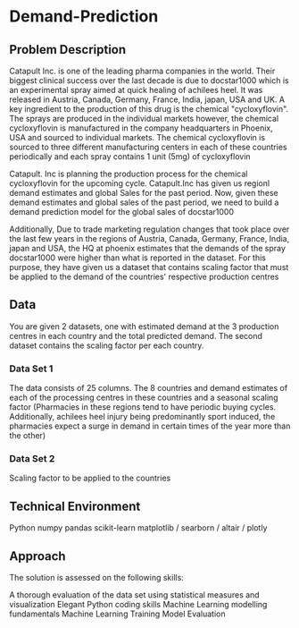 # Demand-Prediction
## Problem Description
Catapult Inc. is one of the leading pharma companies in the world. Their biggest clinical success over the last decade is due to docstar1000 which is an experimental spray aimed at quick healing of achilees heel. It was released in Austria, Canada, Germany, France, India, japan, USA and UK. A key ingredient to the production of this drug is the chemical "cycloxyflovin". The sprays are produced in the individual markets however, the chemical cycloxyflovin is manufactured in the company headquarters in Phoenix, USA and sourced to individual markets. The chemical cycloxyflovin is sourced to three different manufacturing centers in each of these countries periodically and each spray contains 1 unit (5mg) of cycloxyflovin

Catapult. Inc is planning the production process for the chemical cycloxyflovin for the upcoming cycle. Catapult.Inc has given us regionl demand estimates and global Sales for the past period. Now, given these demand estimates and global sales of the past period, we need to build a demand prediction model for the global sales of docstar1000

Additionally, Due to trade marketing regulation changes that took place over the last few years in the regions of Austria, Canada, Germany, France, India, japan and USA, the HQ at phoenix estimates that the demands of the spray docstar1000 were higher than what is reported in the dataset. For this purpose, they have given us a dataset that contains scaling factor that must be applied to the demand of the countries' respective production centres

## Data
You are given 2 datasets, one with estimated demand at the 3 production centres in each country and the total predicted demand. The second dataset contains the scaling factor per each country.

### Data Set 1
The data consists of 25 columns. The 8 countries and demand estimates of each of the processing centres in these countries and a seasonal scaling factor (Pharmacies in these regions tend to have periodic buying cycles. Additionally, achilees heel injury being predominantly sport induced, the pharmacies expect a surge in demand in certain times of the year more than the other)

### Data Set 2
Scaling factor to be applied to the countries

## Technical Environment
Python
numpy
pandas
scikit-learn
matplotlib / searborn / altair / plotly
## Approach
The solution is assessed on the following skills:

A thorough evaluation of the data set using statistical measures and visualization
Elegant Python coding skills
Machine Learning modelling fundamentals
Machine Learning Training
Model Evaluation
